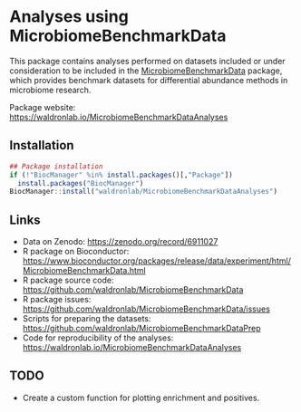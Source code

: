 # Analyses using MicrobiomeBenchmarkData 

This package contains analyses performed on datasets included or under
consideration to be included in the 
[MicrobiomeBenchmarkData](https://waldronlab.io/MicrobiomeBenchmarkData)
package, which provides benchmark datasets for differential abundance
methods in microbiome research.

Package website: https://waldronlab.io/MicrobiomeBenchmarkDataAnalyses

## Installation

```r
## Package installation
if (!"BiocManager" %in% install.packages()[,"Package"])
  install.packages("BiocManager")
BiocManager::install("waldronlab/MicrobiomeBenchmarkDataAnalyses")
```

## Links

+ Data on Zenodo: https://zenodo.org/record/6911027
+ R package on Bioconductor: https://www.bioconductor.org/packages/release/data/experiment/html/MicrobiomeBenchmarkData.html
+ R package source code: https://github.com/waldronlab/MicrobiomeBenchmarkData
+ R package issues: https://github.com/waldronlab/MicrobiomeBenchmarkData/issues
+ Scripts for preparing the datasets: https://github.com/waldronlab/MicrobiomeBenchmarkDataPrep
+ Code for reproducibility of the analyses: https://waldronlab.io/MicrobiomeBenchmarkDataAnalyses


## TODO

+ Create a custom function for plotting enrichment and positives.
